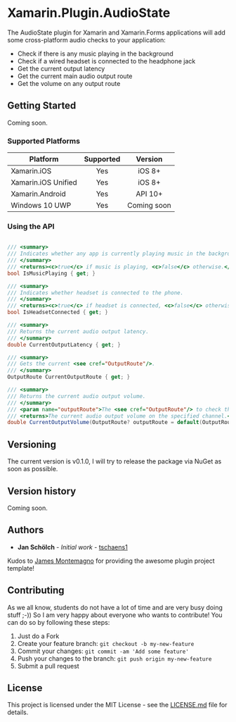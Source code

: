 # Xamarin.Plugin.AudioState

The AudioState plugin for Xamarin and Xamarin.Forms applications will add some cross-platform audio checks to your application:

* Check if there is any music playing in the background
* Check if a wired headset is connected to the headphone jack
* Get the current output latency
* Get the current main audio output route
* Get the volume on any output route

## Getting Started

Coming soon.

### Supported Platforms

|Platform|Supported|Version|
| ------------------- | :-----------: | :------------------: |
|Xamarin.iOS|Yes|iOS 8+|
|Xamarin.iOS Unified|Yes|iOS 8+|
|Xamarin.Android|Yes|API 10+|
|Windows 10 UWP|Yes|Coming soon|

### Using the API

```csharp

/// <summary>
/// Indicates whether any app is currently playing music in the background.
/// </summary>
/// <returns><c>true</c> if music is playing, <c>false</c> otherwise.</returns>
bool IsMusicPlaying { get; }

/// <summary>
/// Indicates whether headset is connected to the phone.
/// </summary>
/// <returns><c>true</c> if headset is connected, <c>false</c> otherwise.</returns>
bool IsHeadsetConnected { get; }

/// <summary>
/// Returns the current audio output latency.
/// </summary>
double CurrentOutputLatency { get; }

/// <summary>
/// Gets the current <see cref="OutputRoute"/>.
/// </summary>
OutputRoute CurrentOutputRoute { get; }

/// <summary>
/// Returns the current audio output volume.
/// </summary>
/// <param name="outputRoute">The <see cref="OutputRoute"/> to check the output volume on.</param>
/// <returns>The current audio output volume on the specified channel.</returns>
double CurrentOutputVolume(OutputRoute? outputRoute = default(OutputRoute?));

```

## Versioning

The current version is v0.1.0, I will try to release the package via NuGet as soon as possible.

## Version history

Coming soon.

## Authors

* **Jan Schölch** - *Initial work* - [tschaens1](https://github.com/tschaens1)

Kudos to [James Montemagno](https://github.com/jamesmontemagno) for providing the awesome plugin project template!

## Contributing

As we all know, students do not have a lot of time and are very busy doing stuff ;-))
So I am very happy about everyone who wants to contribute!
You can do so by following these steps:

1. Just do a Fork
2. Create your feature branch: `git checkout -b my-new-feature`
3. Commit your changes: `git commit -am 'Add some feature'`
4. Push your changes to the branch: `git push origin my-new-feature`
5. Submit a pull request

## License

This project is licensed under the MIT License - see the [LICENSE.md](LICENSE.md) file for details.
